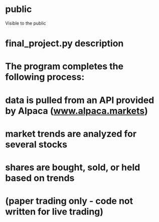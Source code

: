 # public
Visible to the public

# final_project.py description

# The program completes the following process:
# data is pulled from an API provided by Alpaca (www.alpaca.markets)
# market trends are analyzed for several stocks
# shares are bought, sold, or held based on trends
# (paper trading only - code not written for live trading)
